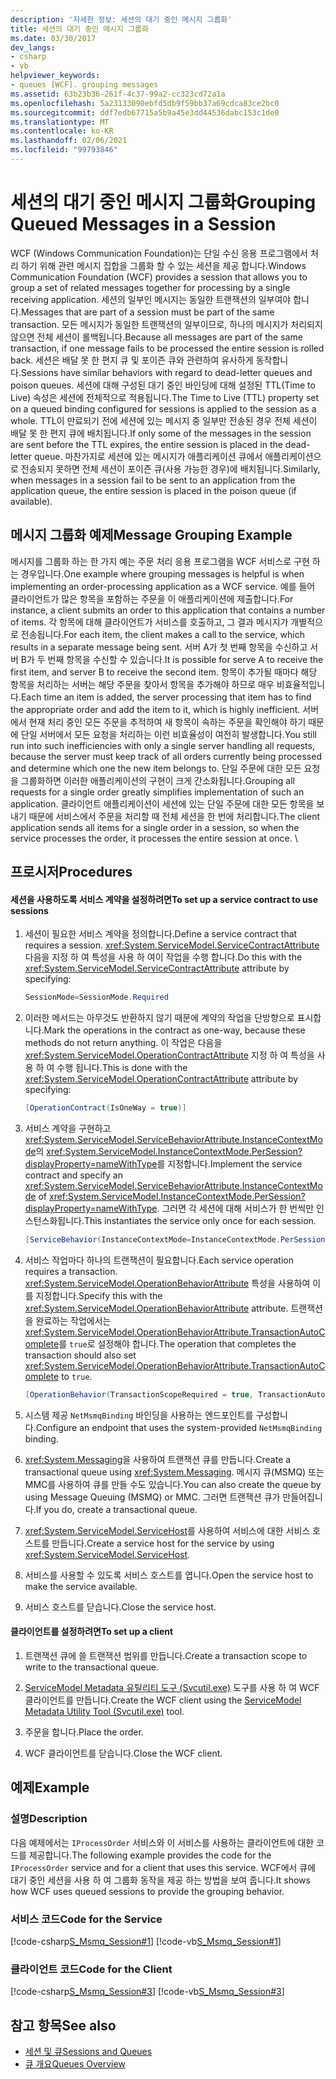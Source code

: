 ```yaml
---
description: '자세한 정보: 세션의 대기 중인 메시지 그룹화'
title: 세션의 대기 중인 메시지 그룹화
ms.date: 03/30/2017
dev_langs:
- csharp
- vb
helpviewer_keywords:
- queues [WCF]. grouping messages
ms.assetid: 63b23b36-261f-4c37-99a2-cc323cd72a1a
ms.openlocfilehash: 5a23133090ebfd5db9f59bb37a69cdca83ce2bc0
ms.sourcegitcommit: ddf7edb67715a5b9a45e3dd44536dabc153c1de0
ms.translationtype: MT
ms.contentlocale: ko-KR
ms.lasthandoff: 02/06/2021
ms.locfileid: "99793846"
---
```

# <a name="grouping-queued-messages-in-a-session"></a><span data-ttu-id="5849b-103">세션의 대기 중인 메시지 그룹화</span><span class="sxs-lookup"><span data-stu-id="5849b-103">Grouping Queued Messages in a Session</span></span>

<span data-ttu-id="5849b-104">WCF (Windows Communication Foundation)는 단일 수신 응용 프로그램에서 처리 하기 위해 관련 메시지 집합을 그룹화 할 수 있는 세션을 제공 합니다.</span><span class="sxs-lookup"><span data-stu-id="5849b-104">Windows Communication Foundation (WCF) provides a session that allows you to group a set of related messages together for processing by a single receiving application.</span></span> <span data-ttu-id="5849b-105">세션의 일부인 메시지는 동일한 트랜잭션의 일부여야 합니다.</span><span class="sxs-lookup"><span data-stu-id="5849b-105">Messages that are part of a session must be part of the same transaction.</span></span> <span data-ttu-id="5849b-106">모든 메시지가 동일한 트랜잭션의 일부이므로, 하나의 메시지가 처리되지 않으면 전체 세션이 롤백됩니다.</span><span class="sxs-lookup"><span data-stu-id="5849b-106">Because all messages are part of the same transaction, if one message fails to be processed the entire session is rolled back.</span></span> <span data-ttu-id="5849b-107">세션은 배달 못 한 편지 큐 및 포이즌 큐와 관련하여 유사하게 동작합니다.</span><span class="sxs-lookup"><span data-stu-id="5849b-107">Sessions have similar behaviors with regard to dead-letter queues and poison queues.</span></span> <span data-ttu-id="5849b-108">세션에 대해 구성된 대기 중인 바인딩에 대해 설정된 TTL(Time to Live) 속성은 세션에 전체적으로 적용됩니다.</span><span class="sxs-lookup"><span data-stu-id="5849b-108">The Time to Live (TTL) property set on a queued binding configured for sessions is applied to the session as a whole.</span></span> <span data-ttu-id="5849b-109">TTL이 만료되기 전에 세션에 있는 메시지 중 일부만 전송된 경우 전체 세션이 배달 못 한 편지 큐에 배치됩니다.</span><span class="sxs-lookup"><span data-stu-id="5849b-109">If only some of the messages in the session are sent before the TTL expires, the entire session is placed in the dead-letter queue.</span></span> <span data-ttu-id="5849b-110">마찬가지로 세션에 있는 메시지가 애플리케이션 큐에서 애플리케이션으로 전송되지 못하면 전체 세션이 포이즌 큐(사용 가능한 경우)에 배치됩니다.</span><span class="sxs-lookup"><span data-stu-id="5849b-110">Similarly, when messages in a session fail to be sent to an application from the application queue, the entire session is placed in the poison queue (if available).</span></span>  
  
## <a name="message-grouping-example"></a><span data-ttu-id="5849b-111">메시지 그룹화 예제</span><span class="sxs-lookup"><span data-stu-id="5849b-111">Message Grouping Example</span></span>  

 <span data-ttu-id="5849b-112">메시지를 그룹화 하는 한 가지 예는 주문 처리 응용 프로그램을 WCF 서비스로 구현 하는 경우입니다.</span><span class="sxs-lookup"><span data-stu-id="5849b-112">One example where grouping messages is helpful is when implementing an order-processing application as a WCF service.</span></span> <span data-ttu-id="5849b-113">예를 들어 클라이언트가 많은 항목을 포함하는 주문을 이 애플리케이션에 제출합니다.</span><span class="sxs-lookup"><span data-stu-id="5849b-113">For instance, a client submits an order to this application that contains a number of items.</span></span> <span data-ttu-id="5849b-114">각 항목에 대해 클라이언트가 서비스를 호출하고, 그 결과 메시지가 개별적으로 전송됩니다.</span><span class="sxs-lookup"><span data-stu-id="5849b-114">For each item, the client makes a call to the service, which results in a separate message being sent.</span></span> <span data-ttu-id="5849b-115">서버 A가 첫 번째 항목을 수신하고 서버 B가 두 번째 항목을 수신할 수 있습니다.</span><span class="sxs-lookup"><span data-stu-id="5849b-115">It is possible for serve A to receive the first item, and server B to receive the second item.</span></span> <span data-ttu-id="5849b-116">항목이 추가될 때마다 해당 항목을 처리하는 서버는 해당 주문을 찾아서 항목을 추가해야 하므로 매우 비효율적입니다.</span><span class="sxs-lookup"><span data-stu-id="5849b-116">Each time an item is added, the server processing that item has to find the appropriate order and add the item to it, which is highly inefficient.</span></span> <span data-ttu-id="5849b-117">서버에서 현재 처리 중인 모든 주문을 추적하여 새 항목이 속하는 주문을 확인해야 하기 때문에 단일 서버에서 모든 요청을 처리하는 이런 비효율성이 여전히 발생합니다.</span><span class="sxs-lookup"><span data-stu-id="5849b-117">You still run into such inefficiencies with only a single server handling all requests, because the server must keep track of all orders currently being processed and determine which one the new item belongs to.</span></span> <span data-ttu-id="5849b-118">단일 주문에 대한 모든 요청을 그룹화하면 이러한 애플리케이션의 구현이 크게 간소화됩니다.</span><span class="sxs-lookup"><span data-stu-id="5849b-118">Grouping all requests for a single order greatly simplifies implementation of such an application.</span></span> <span data-ttu-id="5849b-119">클라이언트 애플리케이션이 세션에 있는 단일 주문에 대한 모든 항목을 보내기 때문에 서비스에서 주문을 처리할 때 전체 세션을 한 번에 처리합니다.</span><span class="sxs-lookup"><span data-stu-id="5849b-119">The client application sends all items for a single order in a session, so when the service processes the order, it processes the entire session at once.</span></span> \  
  
## <a name="procedures"></a><span data-ttu-id="5849b-120">프로시저</span><span class="sxs-lookup"><span data-stu-id="5849b-120">Procedures</span></span>  
  
#### <a name="to-set-up-a-service-contract-to-use-sessions"></a><span data-ttu-id="5849b-121">세션을 사용하도록 서비스 계약을 설정하려면</span><span class="sxs-lookup"><span data-stu-id="5849b-121">To set up a service contract to use sessions</span></span>  
  
1. <span data-ttu-id="5849b-122">세션이 필요한 서비스 계약을 정의합니다.</span><span class="sxs-lookup"><span data-stu-id="5849b-122">Define a service contract that requires a session.</span></span> <span data-ttu-id="5849b-123"><xref:System.ServiceModel.ServiceContractAttribute>다음을 지정 하 여 특성을 사용 하 여이 작업을 수행 합니다.</span><span class="sxs-lookup"><span data-stu-id="5849b-123">Do this with the <xref:System.ServiceModel.ServiceContractAttribute> attribute by specifying:</span></span>  
  
    ```csharp
    SessionMode=SessionMode.Required  
    ```  
  
2. <span data-ttu-id="5849b-124">이러한 메서드는 아무것도 반환하지 않기 때문에 계약의 작업을 단방향으로 표시합니다.</span><span class="sxs-lookup"><span data-stu-id="5849b-124">Mark the operations in the contract as one-way, because these methods do not return anything.</span></span> <span data-ttu-id="5849b-125">이 작업은 다음을 <xref:System.ServiceModel.OperationContractAttribute> 지정 하 여 특성을 사용 하 여 수행 됩니다.</span><span class="sxs-lookup"><span data-stu-id="5849b-125">This is done with the <xref:System.ServiceModel.OperationContractAttribute> attribute by specifying:</span></span>  
  
    ```csharp  
    [OperationContract(IsOneWay = true)]  
    ```  
  
3. <span data-ttu-id="5849b-126">서비스 계약을 구현하고 <xref:System.ServiceModel.ServiceBehaviorAttribute.InstanceContextMode>의 <xref:System.ServiceModel.InstanceContextMode.PerSession?displayProperty=nameWithType>를 지정합니다.</span><span class="sxs-lookup"><span data-stu-id="5849b-126">Implement the service contract and specify an <xref:System.ServiceModel.ServiceBehaviorAttribute.InstanceContextMode> of <xref:System.ServiceModel.InstanceContextMode.PerSession?displayProperty=nameWithType>.</span></span> <span data-ttu-id="5849b-127">그러면 각 세션에 대해 서비스가 한 번씩만 인스턴스화됩니다.</span><span class="sxs-lookup"><span data-stu-id="5849b-127">This instantiates the service only once for each session.</span></span>  
  
    ```csharp  
    [ServiceBehavior(InstanceContextMode=InstanceContextMode.PerSession)]  
    ```  
  
4. <span data-ttu-id="5849b-128">서비스 작업마다 하나의 트랜잭션이 필요합니다.</span><span class="sxs-lookup"><span data-stu-id="5849b-128">Each service operation requires a transaction.</span></span> <span data-ttu-id="5849b-129"><xref:System.ServiceModel.OperationBehaviorAttribute> 특성을 사용하여 이를 지정합니다.</span><span class="sxs-lookup"><span data-stu-id="5849b-129">Specify this with the <xref:System.ServiceModel.OperationBehaviorAttribute> attribute.</span></span> <span data-ttu-id="5849b-130">트랜잭션을 완료하는 작업에서는 <xref:System.ServiceModel.OperationBehaviorAttribute.TransactionAutoComplete>를 `true`로 설정해야 합니다.</span><span class="sxs-lookup"><span data-stu-id="5849b-130">The operation that completes the transaction should also set <xref:System.ServiceModel.OperationBehaviorAttribute.TransactionAutoComplete> to `true`.</span></span>  
  
    ```csharp  
    [OperationBehavior(TransactionScopeRequired = true, TransactionAutoComplete = true)]
    ```  
  
5. <span data-ttu-id="5849b-131">시스템 제공 `NetMsmqBinding` 바인딩을 사용하는 엔드포인트를 구성합니다.</span><span class="sxs-lookup"><span data-stu-id="5849b-131">Configure an endpoint that uses the system-provided `NetMsmqBinding` binding.</span></span>  
  
6. <span data-ttu-id="5849b-132"><xref:System.Messaging>을 사용하여 트랜잭션 큐를 만듭니다.</span><span class="sxs-lookup"><span data-stu-id="5849b-132">Create a transactional queue using <xref:System.Messaging>.</span></span> <span data-ttu-id="5849b-133">메시지 큐(MSMQ) 또는 MMC를 사용하여 큐를 만들 수도 있습니다.</span><span class="sxs-lookup"><span data-stu-id="5849b-133">You can also create the queue by using Message Queuing (MSMQ) or MMC.</span></span> <span data-ttu-id="5849b-134">그러면 트랜잭션 큐가 만들어집니다.</span><span class="sxs-lookup"><span data-stu-id="5849b-134">If you do, create a transactional queue.</span></span>  
  
7. <span data-ttu-id="5849b-135"><xref:System.ServiceModel.ServiceHost>를 사용하여 서비스에 대한 서비스 호스트를 만듭니다.</span><span class="sxs-lookup"><span data-stu-id="5849b-135">Create a service host for the service by using <xref:System.ServiceModel.ServiceHost>.</span></span>  
  
8. <span data-ttu-id="5849b-136">서비스를 사용할 수 있도록 서비스 호스트를 엽니다.</span><span class="sxs-lookup"><span data-stu-id="5849b-136">Open the service host to make the service available.</span></span>  
  
9. <span data-ttu-id="5849b-137">서비스 호스트를 닫습니다.</span><span class="sxs-lookup"><span data-stu-id="5849b-137">Close the service host.</span></span>  
  
#### <a name="to-set-up-a-client"></a><span data-ttu-id="5849b-138">클라이언트를 설정하려면</span><span class="sxs-lookup"><span data-stu-id="5849b-138">To set up a client</span></span>  
  
1. <span data-ttu-id="5849b-139">트랜잭션 큐에 쓸 트랜잭션 범위를 만듭니다.</span><span class="sxs-lookup"><span data-stu-id="5849b-139">Create a transaction scope to write to the transactional queue.</span></span>  
  
2. <span data-ttu-id="5849b-140">[ServiceModel Metadata 유틸리티 도구 (Svcutil.exe)](../servicemodel-metadata-utility-tool-svcutil-exe.md) 도구를 사용 하 여 WCF 클라이언트를 만듭니다.</span><span class="sxs-lookup"><span data-stu-id="5849b-140">Create the WCF client using the [ServiceModel Metadata Utility Tool (Svcutil.exe)](../servicemodel-metadata-utility-tool-svcutil-exe.md) tool.</span></span>  
  
3. <span data-ttu-id="5849b-141">주문을 합니다.</span><span class="sxs-lookup"><span data-stu-id="5849b-141">Place the order.</span></span>  
  
4. <span data-ttu-id="5849b-142">WCF 클라이언트를 닫습니다.</span><span class="sxs-lookup"><span data-stu-id="5849b-142">Close the WCF client.</span></span>  
  
## <a name="example"></a><span data-ttu-id="5849b-143">예제</span><span class="sxs-lookup"><span data-stu-id="5849b-143">Example</span></span>  
  
### <a name="description"></a><span data-ttu-id="5849b-144">설명</span><span class="sxs-lookup"><span data-stu-id="5849b-144">Description</span></span>  

 <span data-ttu-id="5849b-145">다음 예제에서는 `IProcessOrder` 서비스와 이 서비스를 사용하는 클라이언트에 대한 코드를 제공합니다.</span><span class="sxs-lookup"><span data-stu-id="5849b-145">The following example provides the code for the `IProcessOrder` service and for a client that uses this service.</span></span> <span data-ttu-id="5849b-146">WCF에서 큐에 대기 중인 세션을 사용 하 여 그룹화 동작을 제공 하는 방법을 보여 줍니다.</span><span class="sxs-lookup"><span data-stu-id="5849b-146">It shows how WCF uses queued sessions to provide the grouping behavior.</span></span>  
  
### <a name="code-for-the-service"></a><span data-ttu-id="5849b-147">서비스 코드</span><span class="sxs-lookup"><span data-stu-id="5849b-147">Code for the Service</span></span>  

 [!code-csharp[S_Msmq_Session#1](../../../../samples/snippets/csharp/VS_Snippets_CFX/s_msmq_session/cs/service.cs#1)]
 [!code-vb[S_Msmq_Session#1](../../../../samples/snippets/visualbasic/VS_Snippets_CFX/s_msmq_session/vb/service.vb#1)]  

### <a name="code-for-the-client"></a><span data-ttu-id="5849b-148">클라이언트 코드</span><span class="sxs-lookup"><span data-stu-id="5849b-148">Code for the Client</span></span>  

 [!code-csharp[S_Msmq_Session#3](../../../../samples/snippets/csharp/VS_Snippets_CFX/s_msmq_session/cs/client.cs#3)]
 [!code-vb[S_Msmq_Session#3](../../../../samples/snippets/visualbasic/VS_Snippets_CFX/s_msmq_session/vb/client.vb#3)]  

## <a name="see-also"></a><span data-ttu-id="5849b-149">참고 항목</span><span class="sxs-lookup"><span data-stu-id="5849b-149">See also</span></span>

- [<span data-ttu-id="5849b-150">세션 및 큐</span><span class="sxs-lookup"><span data-stu-id="5849b-150">Sessions and Queues</span></span>](../samples/sessions-and-queues.md)
- [<span data-ttu-id="5849b-151">큐 개요</span><span class="sxs-lookup"><span data-stu-id="5849b-151">Queues Overview</span></span>](queues-overview.md)
